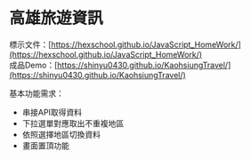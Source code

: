 # 高雄旅遊資訊

標示文件：[https://hexschool.github.io/JavaScript_HomeWork/](https://hexschool.github.io/JavaScript_HomeWork/)
<br>
成品Demo：[https://shinyu0430.github.io/KaohsiungTravel/](https://shinyu0430.github.io/KaohsiungTravel/)

基本功能需求：
* 串接API取得資料
* 下拉選單對應取出不重複地區
* 依照選擇地區切換資料
* 畫面置頂功能





